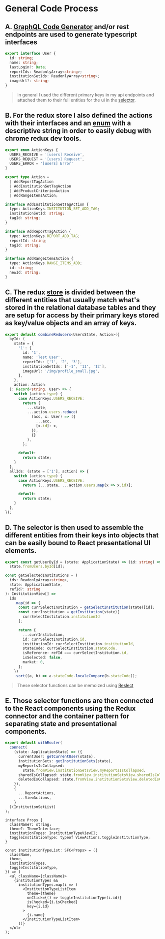 # General Code Process

## A. [GraphQL Code Generator](https://github.com/dotansimha/graphql-code-generator) and/or rest endpoints are used to generate typescript interfaces

```typescript 
export interface User {
  id: string;
  name: string;
  lastLogin?: Date;
  reportIds: ReadonlyArray<string>;
  institutionSetIds: ReadonlyArray<string>;
  imageUrl?: string;
}
```

> In general I used the different primary keys in my api endpoints and attached them to their full entities for the ui in the [selector](https://github.com/ralexand56/codesample/blob/master/store/modules/selectors.ts).

## B. For the redux store I also defined the actions with their interfaces and an [enum](https://github.com/ralexand56/codesample/blob/master/types.ts) with a descriptive string in order to easily debug with chrome redux dev tools.

```typescript
export enum ActionKeys {
  USERS_RECEIVE = '[users] Receive',
  USERS_REQUEST = '[users] Request',
  USERS_ERROR = '[users] Error'
}
```

```typescript
export type Action =
  | AddReportTagAction
  | AddInstitutionSetTagAction
  | AddProductCriterionAction
  | AddRangeItemsAction;
```

```typescript
interface AddInstitutionSetTagAction {
  type: ActionKeys.INSTITUTION_SET_ADD_TAG;
  institutionSetId: string;
  tagId: string;
}

interface AddReportTagAction {
  type: ActionKeys.REPORT_ADD_TAG;
  reportId: string;
  tagId: string;
}

interface AddRangeItemsAction {
  type: ActionKeys.RANGE_ITEMS_ADD;
  id: string;
  newId: string;
}
```

## C. The redux [store](https://github.com/ralexand56/codesample/tree/master/store/modules/entities) is divided between the different entities that usually match what's stored in the relational database tables and they are setup for access by their primary keys stored as key/value objects and an array of keys. 

```typescript
export default combineReducers<UsersState, Action>({
  byId: (
    state = {
      '1': {
        id: '1',
        name: 'Test User',
        reportIds: ['1', '2', '3'],
        institutionSetIds: ['-1', '11', '12'],
        imageUrl: '/img/profile_small.jpg',
      },
    },
    action: Action
  ): Record<string, User> => {
    switch (action.type) {
      case ActionKeys.USERS_RECEIVE:
        return {
          ...state,
          ...action.users.reduce(
            (acc, x: User) => ({
              ...acc,
              [x.id]: x,
            }),
            {}
          ),
        };

      default:
        return state;
    }
  },
  allIds: (state = ['1'], action) => {
    switch (action.type) {
      case ActionKeys.USERS_RECEIVE:
        return [...state, ...action.users.map(x => x.id)];

      default:
        return state;
    }
  },
});
```

## D. The selector is then used to assemble the different entities from their keys into objects that can be easily bound to React presentational UI elements.

```typescript
export const getUserById = (state: ApplicationState) => (id: string) =>
  state.fromUsers.byId[id];
```

```typescript
const getSelectedInstitutions = (
  ids: ReadonlyArray<string>,
  state: ApplicationState,
  refId?: string
): InstitutionView[] =>
  ids
    .map(id => {
      const currSelectInstitution = getSelectInstitution(state)[id];
      const currInstitution = getInstitution(state)[
        currSelectInstitution.institutionId
      ];

      return {
        ...currInstitution,
        id: currSelectInstitution.id,
        institutionId: currSelectInstitution.institutionId,
        stateCode: currSelectInstitution.stateCode,
        isReference: refId === currSelectInstitution.id,
        isSelected: false,
        market: 0,
      };
    })
    .sort((a, b) => a.stateCode.localeCompare(b.stateCode));
```

> These selector functions can be memoized using [Reslect](https://github.com/reduxjs/reselect)

## E. Those selector functions are then connected to the React components using the Redux connector and the container pattern for separating state and presentational components.

```typescript
export default withRouter(
  connect(
    (state: ApplicationState) => ({
      currentUser: getCurrentUser(state),
      institutionSets: getInstitutionSets(state),
      myReportsIsCollapsed:
        state.fromView.institutionSetsView.myReportsIsCollapsed,
      sharedIsCollapsed: state.fromView.institutionSetsView.sharedIsCollapsed,
      deletedIsCollapsed: state.fromView.institutionSetsView.deletedIsCollapsed,
    }),
    {
      ...ReportActions,
      ...ViewActions,
    }
  )(InstitutionSetList)
);
```

```tsx
interface Props {
  className?: string;
  theme?: ThemeInterface;
  institutionTypes: InstitutionTypeView[];
  toggleInstitutionType: typeof ViewActions.toggleInstitutionType;
}

const InstitutionTypeList: SFC<Props> = ({
  className,
  theme,
  institutionTypes,
  toggleInstitutionType,
}) => (
  <ul className={className}>
    {institutionTypes &&
      institutionTypes.map(i => (
        <InstitutionTypeListItem
          theme={theme}
          onClick={() => toggleInstitutionType(i.id)}
          isChecked={i.isChecked}
          key={i.id}
        >
          {i.name}
        </InstitutionTypeListItem>
      ))}
  </ul>
);
```